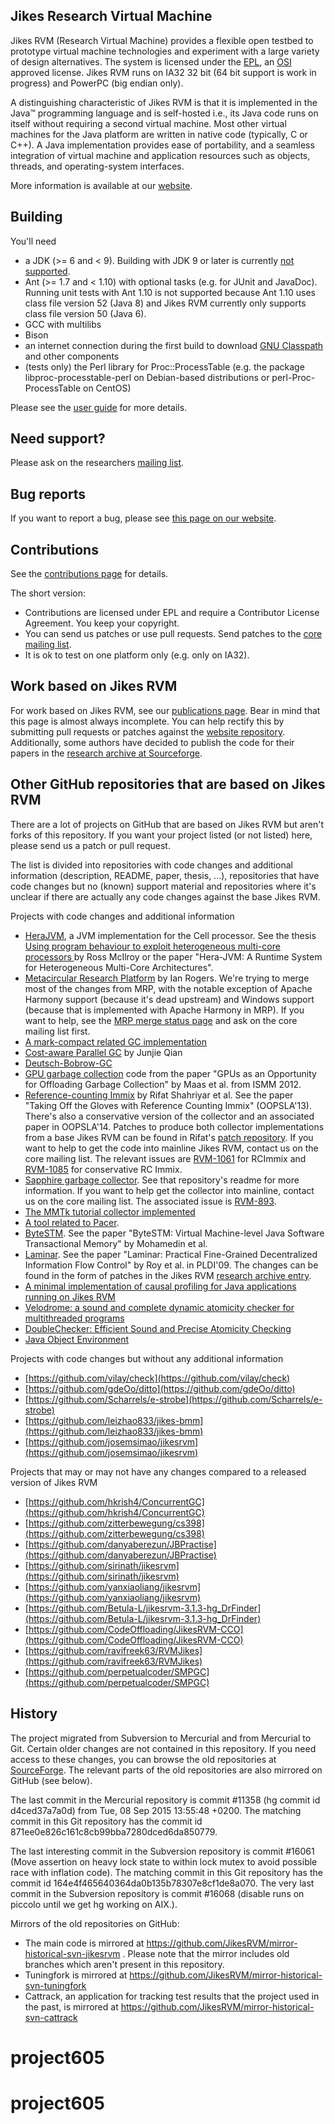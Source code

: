 ## Jikes Research Virtual Machine

Jikes RVM (Research Virtual Machine) provides a flexible open testbed to prototype virtual machine technologies and experiment with a large variety of design alternatives. The system is licensed under the [EPL](http://www.eclipse.org/legal/epl-v10.html), an [OSI](http://www.opensource.org/) approved license. Jikes RVM runs on IA32 32 bit (64 bit support is work in progress) and PowerPC (big endian only).

A distinguishing characteristic of Jikes RVM is that it is implemented in the Java™ programming language and is self-hosted i.e., its Java code runs on itself without requiring a second virtual machine. Most other virtual machines for the Java platform are written in native code (typically, C or C++). A Java implementation provides ease of portability, and a seamless integration of virtual machine and application resources such as objects, threads, and operating-system interfaces.

More information is available at our [website](http://www.jikesrvm.org).

## Building

You'll need

* a JDK (>= 6 and < 9). Building with JDK 9 or later is currently [not supported](https://xtenlang.atlassian.net/projects/RVM/issues/RVM-1136).
* Ant (>= 1.7 and < 1.10) with optional tasks (e.g. for JUnit and JavaDoc). Running unit tests with Ant 1.10 is not supported because Ant 1.10 uses class file version 52 (Java 8) and Jikes RVM currently only supports class file version 50 (Java 6).
* GCC with multilibs
* Bison
* an internet connection during the first build to download [GNU Classpath](http://www.gnu.org/software/classpath/) and other components
* (tests only) the Perl library for Proc::ProcessTable (e.g. the package libproc-processtable-perl on Debian-based distributions or perl-Proc-ProcessTable on CentOS)

Please see the [user guide](http://www.jikesrvm.org/UserGuide/) for more details.

## Need support?

Please ask on the researchers [mailing list](http://www.jikesrvm.org/MailingLists/).

## Bug reports

If you want to report a bug, please see [this page on our website](http://www.jikesrvm.org/ReportingBugs/).

## Contributions

See the [contributions page](http://www.jikesrvm.org/Contributions/) for details. 

The short version:

* Contributions are licensed under EPL and require a Contributor License Agreement. You keep your copyright.
* You can send us patches or use pull requests. Send patches to the [core mailing list](mailto:jikesrvm-core@lists.sourceforge.net).
* It is ok to test on one platform only (e.g. only on IA32).

## Work based on Jikes RVM

For work based on Jikes RVM, see our [publications page](http://www.jikesrvm.org/Resources/Publications/). Bear in mind that this page is almost always incomplete. You can help rectify this by submitting pull requests or patches against the [website repository](https://github.com/JikesRVM/jikesrvm.github.io/). Additionally, some authors have decided to publish the code for their papers in the [research archive at Sourceforge](http://sourceforge.net/p/jikesrvm/research-archive/?limit=250).

## Other GitHub repositories that are based on Jikes RVM

There are a lot of projects on GitHub that are based on Jikes RVM but aren't forks of this repository. If you want your project listed (or not listed) here, please send us a patch or pull request.

The list is divided into repositories with code changes and additional information (description, README, paper, thesis, ...), repositories that have code changes but no (known) support material and repositories where it's unclear if there are actually any code changes against the base Jikes RVM.

Projects with code changes and additional information
* [HeraJVM](https://github.com/rmcilroy/HeraJVM), a JVM implementation for the Cell processor. See the thesis [Using program behaviour to exploit heterogeneous multi-core processors ](http://theses.gla.ac.uk/1755/) by Ross McIlroy or the paper "Hera-JVM: A Runtime System for Heterogeneous Multi-Core Architectures".
* [Metacircular Research Platform](https://github.com/codehaus/mrp) by Ian Rogers. We're trying to merge most of the changes from MRP, with the notable exception of Apache Harmony support (because it's dead upstream) and Windows support (because that is implemented with Apache Harmony in MRP). If you want to help, see the [MRP merge status page](http://www.jikesrvm.org/MergeStatusOfMRPChangesets/) and ask on the core mailing list first.
* [A mark-compact related GC implementation](https://github.com/ampasowa/jikesrvm)
* [Cost-aware Parallel GC](https://github.com/junjieqian/CAP-GC) by Junjie Qian
* [Deutsch-Bobrow-GC](https://github.com/NikolausDemmel/pgc-jikesrvm)
* [GPU garbage collection](https://github.com/preames/gpu-garbage-collection) code from the paper "GPUs as an Opportunity for Offloading Garbage Collection" by Maas et al. from ISMM 2012.
* [Reference-counting Immix](https://github.com/rifatshahriyar/rcimmix) by Rifat Shahriyar et al. See the paper "Taking Off the Gloves with Reference Counting Immix" (OOPSLA'13). There's also a conservative version of the collector and an associated paper in OOPSLA'14. Patches to produce both collector implementations from a base Jikes RVM can be found in Rifat's [patch repository](https://github.com/rifatshahriyar/rcimmixpatch). If you want to help to get the code into mainline Jikes RVM, contact us on the core mailing list. The relevant issues are [RVM-1061](https://xtenlang.atlassian.net/browse/RVM-1061) for RCImmix and [RVM-1085](https://xtenlang.atlassian.net/browse/RVM-1085) for conservative RC Immix.
* [Sapphire garbage collector](https://github.com/perlfu/sapphire). See that repository's readme for more information. If you want to help get the collector into mainline, contact us on the core mailing list. The associated issue is [RVM-893](https://xtenlang.atlassian.net/browse/RVM-893).
* [The MMTk tutorial collector implemented](https://github.com/Elizaveta239/MMTk-gc)
* [A tool related to Pacer](https://github.com/jaggerlink/cs356).
* [ByteSTM](https://github.com/mohamedin/bytestm). See the paper "ByteSTM: Virtual Machine-level Java Software Transactional Memory" by Mohamedin et al.
* [Laminar](https://github.com/ut-osa/laminar). See the paper "Laminar: Practical Fine-Grained Decentralized Information Flow Control" by Roy et al. in PLDI'09. The changes can be found in the form of patches in the Jikes RVM [research archive entry](http://sourceforge.net/p/jikesrvm/research-archive/26/).
* [A minimal implementation of causal profiling for Java applications running on Jikes RVM](https://github.com/alanweide/coff)
* [Velodrome: a sound and complete dynamic atomicity checker for multithreaded programs](https://github.com/palmskog/velodrome)
* [DoubleChecker: Efficient Sound and Precise Atomicity Checking](https://github.com/palmskog/doublechecker-single-run)
* [Java Object Environment](https://github.com/joekoolade/JOE)

Projects with code changes but without any additional information
* [https://github.com/vilay/check](https://github.com/vilay/check)
* [https://github.com/gdeOo/ditto](https://github.com/gdeOo/ditto)
* [https://github.com/Scharrels/e-strobe](https://github.com/Scharrels/e-strobe)
* [https://github.com/leizhao833/jikes-bmm](https://github.com/leizhao833/jikes-bmm)
* [https://github.com/josemsimao/jikesrvm](https://github.com/josemsimao/jikesrvm)

Projects that may or may not have any changes compared to a released version of Jikes RVM
* [https://github.com/hkrish4/ConcurrentGC](https://github.com/hkrish4/ConcurrentGC)
* [https://github.com/zitterbewegung/cs398](https://github.com/zitterbewegung/cs398)
* [https://github.com/danyaberezun/JBPractise](https://github.com/danyaberezun/JBPractise)
* [https://github.com/sirinath/jikesrvm](https://github.com/sirinath/jikesrvm)
* [https://github.com/yanxiaoliang/jikesrvm](https://github.com/yanxiaoliang/jikesrvm)
* [https://github.com/Betula-L/jikesrvm-3.1.3-hg_DrFinder](https://github.com/Betula-L/jikesrvm-3.1.3-hg_DrFinder)
* [https://github.com/CodeOffloading/JikesRVM-CCO](https://github.com/CodeOffloading/JikesRVM-CCO)
* [https://github.com/ravifreek63/RVMJikes](https://github.com/ravifreek63/RVMJikes)
* [https://github.com/perpetualcoder/SMPGC](https://github.com/perpetualcoder/SMPGC)

## History

The project migrated from Subversion to Mercurial and from Mercurial to Git. Certain older changes are not contained in this repository. If you need access to these changes, you can browse the old repositories at [SourceForge](http://sourceforge.net/p/jikesrvm). The relevant parts of the old repositories are also mirrored on GitHub (see below).

The last commit in the Mercurial repository is commit #11358 (hg commit id d4ced37a7a0d) from Tue, 08 Sep 2015 13:55:48 +0200. The matching commit in this Git repository has the commit id 871ee0e826c161c8cb99bba7280dced6da850779.

The last interesting commit in the Subversion repository is commit #16061 (Move assertion on heavy lock state to within lock mutex to avoid possible race with inflation code). The matching commit in this Git repository has the commit id 164e4f465640364da0b135b78307e8cf1de8a070. The very last commit in the Subversion repository is commit #16068 (disable runs on piccolo until we get hg working on AIX.).

Mirrors of the old repositories on GitHub:

* The main code is mirrored at https://github.com/JikesRVM/mirror-historical-svn-jikesrvm . Please note that the mirror includes old branches which aren't present in this repository.
* Tuningfork is mirrored at https://github.com/JikesRVM/mirror-historical-svn-tuningfork
* Cattrack, an application for tracking test results that the project used in the past, is mirrored at https://github.com/JikesRVM/mirror-historical-svn-cattrack
# project605
# project605
